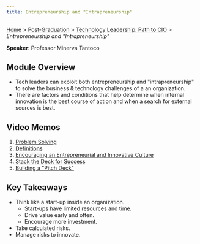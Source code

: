 ```yaml
---
title: Entrepreneurship and "Intrapreneurship"
---
```


[Home](../../../index.md) > [Post-Graduation](../../index.md) > [Technology Leadership: Path to CIO](../index.md) > _Entrepreneurship and "Intrapreneurship"_

**Speaker**: Professor Minerva Tantoco

## Module Overview

- Tech leaders can exploit both entrepreneurship and "intrapreneurship" to solve the business & technology challenges of a an organization.
- There are factors and conditions that help determine when internal innovation is the best course of action and when a search for external sources is best.

## Video Memos

1. [Problem Solving](./Video-1-Memo.md)
2. [Definitions](./Video-2-Memo.md)
3. [Encouraging an Entrepreneurial and Innovative Culture](./Video-3-Memo.md)
4. [Stack the Deck for Success](./Video-4-Memo.md)
5. [Building a "Pitch Deck"](./Video-5-Memo.md)

## Key Takeaways

- Think like a start-up inside an organization.
  - Start-ups have limited resources and time.
  - Drive value early and often.
  - Encourage more investment.
- Take calculated risks.
- Manage risks to innovate.
